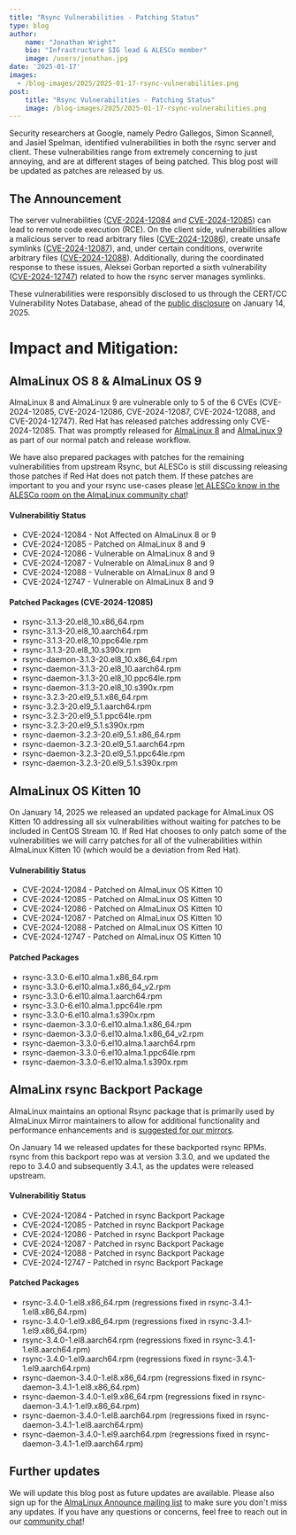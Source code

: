 ```yaml
---
title: "Rsync Vulnerabilities - Patching Status"
type: blog
author: 
    name: "Jonathan Wright"
    bio: "Infrastructure SIG lead & ALESCo member"
    image: /users/jonathan.jpg
date: '2025-01-17'
images:
  - /blog-images/2025/2025-01-17-rsync-vulnerabilities.png
post:
    title: "Rsync Vulnerabilities - Patching Status"
    image: /blog-images/2025/2025-01-17-rsync-vulnerabilities.png
---
```

Security researchers at Google, namely Pedro Gallegos, Simon Scannell, and Jasiel Spelman, identified vulnerabilities in both the rsync server and client. These vulnerabilities range from extremely concerning to just annoying, and are at different stages of being patched. This blog post will be updated as patches are released by us.

## The Announcement
The server vulnerabilities ([CVE-2024-12084](https://access.redhat.com/security/cve/CVE-2024-12084) and [CVE-2024-12085](https://access.redhat.com/security/cve/CVE-2024-12085)) can lead to remote code execution (RCE). On the client side, vulnerabilities allow a malicious server to read arbitrary files ([CVE-2024-12086](https://access.redhat.com/security/cve/CVE-2024-12086)), create unsafe symlinks ([CVE-2024-12087](https://access.redhat.com/security/cve/CVE-2024-12087)), and, under certain conditions, overwrite arbitrary files ([CVE-2024-12088](https://access.redhat.com/security/cve/CVE-2024-12088)). Additionally, during the coordinated response to these issues, Aleksei Gorban reported a sixth vulnerability ([CVE-2024-12747](https://access.redhat.com/security/cve/CVE-2024-12747)) related to how the rsync server manages symlinks.

These vulnerabilities were responsibly disclosed to us through the CERT/CC Vulnerability Notes Database, ahead of the [public disclosure](https://www.kb.cert.org/vuls/id/952657) on January 14, 2025.

# Impact and Mitigation:

## AlmaLinux OS 8 & AlmaLinux OS  9
AlmaLinux 8 and AlmaLinux 9 are vulnerable only to 5 of the 6 CVEs (CVE-2024-12085, CVE-2024-12086, CVE-2024-12087, CVE-2024-12088, and CVE-2024-12747). Red Hat has released patches addressing only CVE-2024-12085. That was promptly released for [AlmaLinux 8](https://errata.almalinux.org/8/ALSA-2025-0325.html) and [AlmaLinux 9](https://errata.almalinux.org/9/ALSA-2025-0324.html) as part of our normal patch and release workflow.

We have also prepared packages with patches for the remaining vulnerabilities from upstream Rsync, but ALESCo is still discussing releasing those patches if Red Hat does not patch them. If these patches are important to you and your rsync use-cases please [let ALESCo know in the ALESCo room on the AlmaLinux community chat](https://chat.almalinux.org/almalinux/channels/alesco)!

#### Vulnerabilitiy Status
* CVE-2024-12084 - Not Affected on AlmaLinux 8 or 9
* CVE-2024-12085 - Patched on AlmaLinux 8 and 9
* CVE-2024-12086 - Vulnerable on AlmaLinux 8 and 9
* CVE-2024-12087 - Vulnerable on AlmaLinux 8 and 9
* CVE-2024-12088 - Vulnerable on AlmaLinux 8 and 9
* CVE-2024-12747 - Vulnerable on AlmaLinux 8 and 9

#### Patched Packages (CVE-2024-12085)
* rsync-3.1.3-20.el8_10.x86_64.rpm
* rsync-3.1.3-20.el8_10.aarch64.rpm
* rsync-3.1.3-20.el8_10.ppc64le.rpm
* rsync-3.1.3-20.el8_10.s390x.rpm
* rsync-daemon-3.1.3-20.el8_10.x86_64.rpm
* rsync-daemon-3.1.3-20.el8_10.aarch64.rpm
* rsync-daemon-3.1.3-20.el8_10.ppc64le.rpm
* rsync-daemon-3.1.3-20.el8_10.s390x.rpm
* rsync-3.2.3-20.el9_5.1.x86_64.rpm
* rsync-3.2.3-20.el9_5.1.aarch64.rpm
* rsync-3.2.3-20.el9_5.1.ppc64le.rpm
* rsync-3.2.3-20.el9_5.1.s390x.rpm
* rsync-daemon-3.2.3-20.el9_5.1.x86_64.rpm
* rsync-daemon-3.2.3-20.el9_5.1.aarch64.rpm
* rsync-daemon-3.2.3-20.el9_5.1.ppc64le.rpm
* rsync-daemon-3.2.3-20.el9_5.1.s390x.rpm

## AlmaLinux OS Kitten 10
On January 14, 2025 we released an updated package for AlmaLinux OS Kitten 10 addressing all six vulnerabilities without waiting for patches to be included in CentOS Stream 10. If Red Hat chooses to only patch some of the vulnerabilities we will carry patches for all of the vulnerabilities within AlmaLinux Kitten 10 (which would be a deviation from Red Hat).

#### Vulnerabilitiy Status
* CVE-2024-12084 - Patched on AlmaLinux OS Kitten 10
* CVE-2024-12085 - Patched on AlmaLinux OS Kitten 10
* CVE-2024-12086 - Patched on AlmaLinux OS Kitten 10
* CVE-2024-12087 - Patched on AlmaLinux OS Kitten 10
* CVE-2024-12088 - Patched on AlmaLinux OS Kitten 10
* CVE-2024-12747 - Patched on AlmaLinux OS Kitten 10

#### Patched Packages
* rsync-3.3.0-6.el10.alma.1.x86_64.rpm
* rsync-3.3.0-6.el10.alma.1.x86_64_v2.rpm
* rsync-3.3.0-6.el10.alma.1.aarch64.rpm
* rsync-3.3.0-6.el10.alma.1.ppc64le.rpm
* rsync-3.3.0-6.el10.alma.1.s390x.rpm
* rsync-daemon-3.3.0-6.el10.alma.1.x86_64.rpm
* rsync-daemon-3.3.0-6.el10.alma.1.x86_64_v2.rpm
* rsync-daemon-3.3.0-6.el10.alma.1.aarch64.rpm
* rsync-daemon-3.3.0-6.el10.alma.1.ppc64le.rpm
* rsync-daemon-3.3.0-6.el10.alma.1.s390x.rpm

## AlmaLinx rsync Backport Package

AlmaLinux maintains an optional Rsync package that is primarily used by AlmaLinux Mirror maintainers to allow for additional functionality and performance enhancements and is [suggested for our mirrors](https://lists.almalinux.org/hyperkitty/list/mirror-announce@lists.almalinux.org/thread/6QKFWQZV2XHDIZ4O4DUOHFFEWLJP47V3/). 

On January 14  we released updates for these backported rsync RPMs. rsync from this backport repo was at version 3.3.0, and we updated the repo to 3.4.0 and subsequently 3.4.1, as the updates were released upstream. 

#### Vulnerabilitiy Status
* CVE-2024-12084 - Patched in rsync Backport Package
* CVE-2024-12085 - Patched in rsync Backport Package
* CVE-2024-12086 - Patched in rsync Backport Package
* CVE-2024-12087 - Patched in rsync Backport Package
* CVE-2024-12088 - Patched in rsync Backport Package
* CVE-2024-12747 - Patched in rsync Backport Package

#### Patched Packages
* rsync-3.4.0-1.el8.x86_64.rpm (regressions fixed in rsync-3.4.1-1.el8.x86_64.rpm)
* rsync-3.4.0-1.el9.x86_64.rpm (regressions fixed in rsync-3.4.1-1.el9.x86_64.rpm)
* rsync-3.4.0-1.el8.aarch64.rpm (regressions fixed in rsync-3.4.1-1.el8.aarch64.rpm)
* rsync-3.4.0-1.el9.aarch64.rpm (regressions fixed in rsync-3.4.1-1.el9.aarch64.rpm)
* rsync-daemon-3.4.0-1.el8.x86_64.rpm (regressions fixed in rsync-daemon-3.4.1-1.el8.x86_64.rpm)
* rsync-daemon-3.4.0-1.el9.x86_64.rpm (regressions fixed in rsync-daemon-3.4.1-1.el9.x86_64.rpm)
* rsync-daemon-3.4.0-1.el8.aarch64.rpm (regressions fixed in rsync-daemon-3.4.1-1.el8.aarch64.rpm)
* rsync-daemon-3.4.0-1.el9.aarch64.rpm (regressions fixed in rsync-daemon-3.4.1-1.el9.aarch64.rpm)

## Further updates

We will update this blog post as future updates are available. Please also sign up for the [AlmaLinux Announce mailing list](https://lists.almalinux.org/mailman3/lists/announce.lists.almalinux.org/) to make sure you don't miss any updates. If you have any questions or concerns, feel free to reach out in our [community chat](https://chat.almalinux.org)! 

